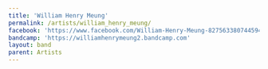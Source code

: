 ```yaml
---
title: 'William Henry Meung'
permalink: /artists/william_henry_meung/
facebook: 'https://www.facebook.com/William-Henry-Meung-827563380744594/'
bandcamp: 'https://williamhenrymeung2.bandcamp.com'
layout: band
parent: Artists
---
```

